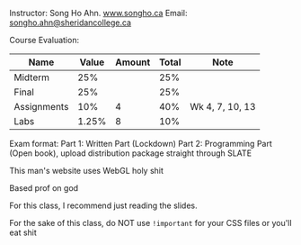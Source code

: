 Instructor: Song Ho Ahn. www.songho.ca
Email: songho.ahn@sheridancollege.ca

Course Evaluation:

| Name        | Value | Amount | Total | Note            |
| ----------- | ----- | ------ | ----- | --------------- |
| Midterm     | 25%   |        | 25%   |                 |
| Final       | 25%   |        | 25%   |                 |
| Assignments | 10%   | 4      | 40%   | Wk 4, 7, 10, 13 |
| Labs        | 1.25% | 8      | 10%   |                 |

Exam format:
Part 1: Written Part (Lockdown)
Part 2: Programming Part (Open book), upload distribution package straight through SLATE

This man's website uses WebGL holy shit

Based prof on god

For this class, I recommend just reading the slides.

For the sake of this class, do NOT use `!important` for your CSS files or you'll eat shit

